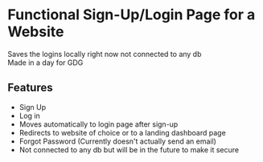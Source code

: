 # Functional Sign-Up/Login Page for a Website

Saves the logins locally right now not connected to any db  
Made in a day for GDG


## Features

- Sign Up
- Log in
- Moves automatically to login page after sign-up
- Redirects to website of choice or to a landing dashboard page
- Forgot Password (Currently doesn't actually send an email)
- Not connected to any db but will be in the future to make it secure

